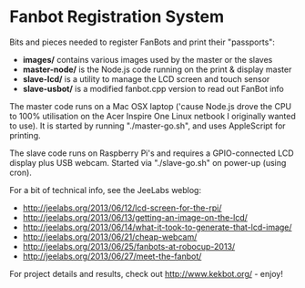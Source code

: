 # Fanbot Registration System

Bits and pieces needed to register FanBots and print their "passports":

* **images/** contains various images used by the master or the slaves
* **master-node/** is the Node.js code running on the print & display master
* **slave-lcd/** is a utility to manage the LCD screen and touch sensor
* **slave-usbot/** is a modified fanbot.cpp version to read out FanBot info

The master code runs on a Mac OSX laptop ('cause Node.js drove the CPU to 100%
utilisation on the Acer Inspire One Linux netbook I originally wanted to use).
It is started by running "./master-go.sh", and uses AppleScript for printing.

The slave code runs on Raspberry Pi's and requires a GPIO-connected LCD display
plus USB webcam. Started via "./slave-go.sh" on power-up (using cron).

For a bit of technical info, see the JeeLabs weblog:

* http://jeelabs.org/2013/06/12/lcd-screen-for-the-rpi/
* http://jeelabs.org/2013/06/13/getting-an-image-on-the-lcd/
* http://jeelabs.org/2013/06/14/what-it-took-to-generate-that-lcd-image/
* http://jeelabs.org/2013/06/21/cheap-webcam/
* http://jeelabs.org/2013/06/25/fanbots-at-robocup-2013/
* http://jeelabs.org/2013/06/27/meet-the-fanbot/

For project details and results, check out http://www.kekbot.org/ - enjoy!
